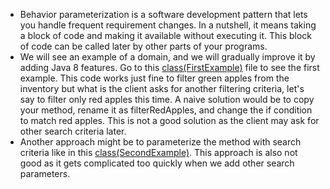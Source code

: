 * Behavior parameterization is a software development pattern that lets you handle frequent requirement changes. In a nutshell, it means taking a block of code and making it available without executing it. This block of code can be called later by other parts of your programs.
* We will see an example of a domain, and we will gradually improve it by adding Java 8 
features. Go to this [class(FirstExample)](FirstExample.java) file to see the first example. 
This code works just fine to filter green apples from the inventory but what is the client 
asks for another filtering criteria, let's say to filter only red apples this time. A naive
solution would be to copy your method, rename it as filterRedApples, and change the if 
condition to match red apples. This is not a good solution as the client may ask for 
other search criteria later.
* Another approach might be to parameterize the method with search criteria like in
this [class(SecondExample)](SecondExample.java). This approach is also not good
as it gets complicated too quickly when we add other search parameters.